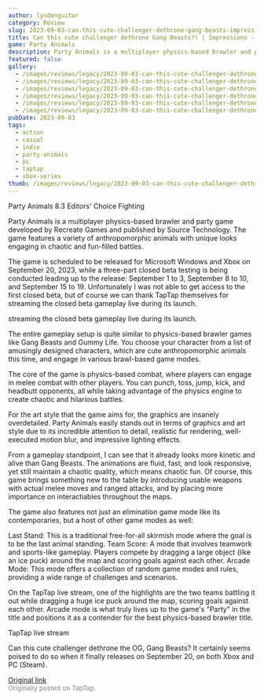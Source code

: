 ```yaml
---
author: lyndonguitar
category: Review
slug: 2023-09-03-can-this-cute-challenger-dethrone-gang-beasts-impressions-party-animals
title: Can this cute challenger dethrone Gang Beasts?! | Impressions - Party Animals
game: Party Animals
description: Party Animals is a multiplayer physics-based brawler and party game developed by Recreate Games and published by Source Technology. The game features a variety of anthropomorphic animals with unique looks engaging in chaotic and fun-filled battles.
featured: false
gallery:
  - /images/reviews/legacy/2023-09-03-can-this-cute-challenger-dethrone-gang-beasts--impressions---party-animals-0.avif
  - /images/reviews/legacy/2023-09-03-can-this-cute-challenger-dethrone-gang-beasts--impressions---party-animals-1.avif
  - /images/reviews/legacy/2023-09-03-can-this-cute-challenger-dethrone-gang-beasts--impressions---party-animals-2.avif
  - /images/reviews/legacy/2023-09-03-can-this-cute-challenger-dethrone-gang-beasts--impressions---party-animals-3.avif
  - /images/reviews/legacy/2023-09-03-can-this-cute-challenger-dethrone-gang-beasts--impressions---party-animals-4.avif
  - /images/reviews/legacy/2023-09-03-can-this-cute-challenger-dethrone-gang-beasts--impressions---party-animals-5.avif
pubDate: 2023-09-03
tags:
  - action
  - casual
  - indie
  - party-animals
  - pc
  - taptap
  - xbox-series
thumb: /images/reviews/legacy/2023-09-03-can-this-cute-challenger-dethrone-gang-beasts--impressions---party-animals-0.avif
---
```


Party Animals
8.3
Editors' Choice
Fighting

Party Animals is a multiplayer physics-based brawler and party game developed by Recreate Games and published by Source Technology. The game features a variety of anthropomorphic animals with unique looks engaging in chaotic and fun-filled battles.

The game is scheduled to be released for Microsoft Windows and Xbox on September 20, 2023, while a three-part closed beta testing is being conducted leading up to the release: September 1 to 3, September 8 to 10, and September 15 to 19. Unfortunately I was not able to get access to the first closed beta, but of course we can thank TapTap themselves for streaming the closed beta gameplay live during its launch.

streaming the closed beta gameplay live during its launch.

The entire gameplay setup is quite similar to physics-based brawler games like Gang Beasts and Gummy Life. You choose your character from a list of amusingly designed characters, which are cute anthropomorphic animals this time, and engage in various brawl-based game modes.

The core of the game is physics-based combat, where players can engage in melee combat with other players. You can punch, toss, jump, kick, and headbutt opponents, all while taking advantage of the physics engine to create chaotic and hilarious battles.

For the art style that the game aims for, the graphics are insanely overdetailed. Party Animals easily stands out in terms of graphics and art style due to its incredible attention to detail, realistic fur rendering, well-executed motion blur, and impressive lighting effects.

From a gameplay standpoint, I can see that it already looks more kinetic and alive than Gang Beasts. The animations are fluid, fast, and look responsive, yet still maintain a chaotic quality, which means chaotic fun. Of course, this game brings something new to the table by introducing usable weapons with actual melee moves and ranged attacks, and by placing more importance on interactiables throughout the maps.

The game also features not just an elimination game mode like its contemporaries, but a host of other game modes as well:

Last Stand:  This is a traditional free-for-all skirmish mode where the goal is to be the last animal standing. Team Score:  A mode that involves teamwork and sports-like gameplay. Players compete by dragging a large object (like an ice puck) around the map and scoring goals against each other. Arcade Mode:  This mode offers a collection of random game modes and rules, providing a wide range of challenges and scenarios.

On the TapTap live stream, one of the highlights are the two teams battling it out while dragging a huge ice puck around the map, scoring goals against each other. Arcade mode is what truly lives up to the game's "Party" in the title and positions it as a contender for the best physics-based brawler title.

TapTap live stream

Can this cute challenger dethrone the OG, Gang Beasts? It certainly seems poised to do so when it finally releases on September 20, on both Xbox and PC (Steam).

[Original link](https://www.taptap.io/post/6237764)<br><span style="font-size: 0.95em; color: #888;">Originally posted on TapTap.</span>